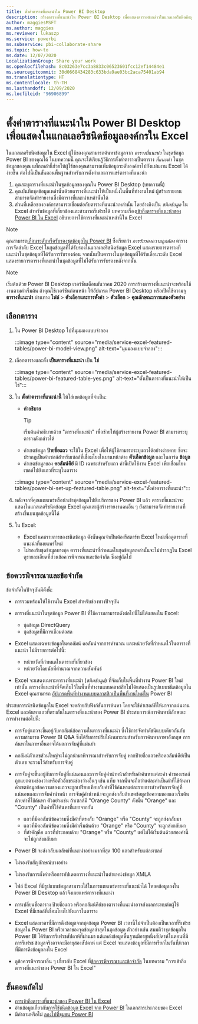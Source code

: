 ```yaml
---
title: ตั้งค่าตารางที่แนะนำใน Power BI Desktop
description: สร้างตารางที่แนะนำใน Power BI Desktop เพื่อแสดงตารางดังกล่าวในแกลเลอรีชนิดข้อมูลองค์กรใน Excel
author: maggiesMSFT
ms.author: maggies
ms.reviewer: lukaszp
ms.service: powerbi
ms.subservice: pbi-collaborate-share
ms.topic: how-to
ms.date: 12/07/2020
LocalizationGroup: Share your work
ms.openlocfilehash: 8c03263e7cc3a8833c06523601fcc12ef14484e1
ms.sourcegitcommit: 30d0668434283c633bda9ae03bc2aca75401ab94
ms.translationtype: HT
ms.contentlocale: th-TH
ms.lasthandoff: 12/09/2020
ms.locfileid: "96906899"
---
```

# <a name="set-featured-tables-in-power-bi-desktop-to-show-in-excel-organization-data-types-gallery"></a>ตั้งค่าตารางที่แนะนำใน Power BI Desktop เพื่อแสดงในแกลเลอรีชนิดข้อมูลองค์กรใน Excel

ในแกลเลอรีชนิดข้อมูลใน Excel ผู้ใช้ของคุณสามารถค้นหาข้อมูลจาก *ตารางที่แนะนำ* ในชุดข้อมูล Power BI ของคุณได้ ในบทความนี้ คุณจะได้เรียนรู้วิธีการตั้งค่าตารางเป็นตาราง *ที่แนะนำ* ในชุดข้อมูลของคุณ แท็กเหล่านี้ช่วยให้ผู้ใช้ของคุณสามารถเพิ่มข้อมูลระดับองค์กรไปยังแผ่นงาน Excel ได้ง่ายขึ้น ต่อไปนี้เป็นขั้นตอนพื้นฐานสำหรับการตั้งค่าและการแชร์ตารางที่แนะนำ

1. คุณระบุตารางที่แนะนำในชุดข้อมูลของคุณใน Power BI Desktop (บทความนี้)
1. คุณบันทึกชุดข้อมูลเหล่านั้นด้วยตารางที่แนะนำให้เป็นหนึ่งในพื้นที่ทำงานใหม่ ผู้สร้างรายงานสามารถจัดทำรายงานซึ่งมีตารางที่แนะนำเหล่านั้นได้ 
1. ส่วนที่เหลือขององค์กรสามารถเชื่อมต่อกับตารางที่แนะนำเหล่านั้น โดยอ้างอิงเป็น *ชนิดข้อมูล* ใน Excel สำหรับข้อมูลที่เกี่ยวข้องและสามารถรีเฟรชได้ บทความเรื่อง[เข้าถึงตารางที่แนะนำของ Power BI ใน Excel](service-excel-featured-tables.md) อธิบายการใช้ตารางที่แนะนำเหล่านี้ใน Excel

> [!NOTE]
> คุณสามารถ[เลื่อนระดับหรือรับรองชุดข้อมูลใน Power BI](../collaborate-share/service-endorse-content.md) ซึ่งเรียกว่า *การรับรองความถูกต้อง* ตารางการจัดลำดับ Excel ในชุดข้อมูลที่ได้รับรองในแกลเลอรีชนิดข้อมูล Excel แสดงรายการตารางที่แนะนำในชุดข้อมูลที่ได้รับการรับรองก่อน จากนั้นเป็นตารางในชุดข้อมูลที่ได้รับเลื่อนระดับ Excel แสดงรายการตารางที่แนะนำในชุดข้อมูลที่ไม่ได้รับการรับรองหลังจากนั้น 

> [!NOTE]
> เริ่มต้นด้วย Power BI Desktop เวอร์ชันเดือนธันวาคม 2020 การสร้างตารางที่แนะนำจะพร้อมใช้งานตามค่าเริ่มต้น ถ้าคุณใช้เวอร์ชันก่อนหน้า ให้อัปเกรด Power BI Desktop หรือเปิดใช้ความจุ **ตารางที่แนะนำ** ผ่านทาง **ไฟล์** > **ตัวเลือกและการตั้งค่า** > **ตัวเลือก** > **คุณลักษณะการแสดงตัวอย่าง**

## <a name="select-a-table"></a>เลือกตาราง

1. ใน Power BI Desktop ไปที่มุมมองแบบจำลอง

    :::image type="content" source="media/service-excel-featured-tables/power-bi-model-view.png" alt-text="มุมมองแบบจำลอง":::
 
2. เลือกตารางและตั้ง **เป็นตารางที่แนะนำ** เป็น **ใช่**

    :::image type="content" source="media/service-excel-featured-tables/power-bi-featured-table-yes.png" alt-text="ตั้งเป็นตารางที่แนะนำให้เป็นใช่":::

4. ใน **ตั้งค่าตารางที่แนะนำนี้** ให้ใส่เขตข้อมูลที่จำเป็น:

    - **คำอธิบาย** 
        > [!TIP]
        > เริ่มต้นคำอธิบายด้วย "ตารางที่แนะนำ" เพื่อช่วยให้ผู้สร้างรายงาน Power BI สามารถระบุตารางดังกล่าวได้
    - ค่าเขตข้อมูล **ป้ายชื่อแถว** จะใช้ใน Excel เพื่อให้ผู้ใช้สามารถระบุแถวได้อย่างง่ายดาย ซึ่งจะปรากฏเป็นค่าเซลล์สำหรับเซลล์ที่เชื่อมโยงในบานหน้าต่าง **ตัวเลือกข้อมูล** และในการ์ด **ข้อมูล** 
    - ค่าเขตข้อมูลของ **คอลัมน์คีย์** มี ID เฉพาะสำหรับแถว ค่านี้เปิดใช้งาน Excel เพื่อเชื่อมโยงเซลล์ไปยังแถวที่ระบุในตาราง

    :::image type="content" source="media/service-excel-featured-tables/power-bi-set-up-featured-table.png" alt-text="ตั้งค่าตารางที่แนะนำ":::

1. หลังจากที่คุณเผยแพร่หรือนำเข้าชุดข้อมูลไปยังบริการของ Power BI แล้ว ตารางที่แนะนำจะแสดงในแกลเลอรีชนิดข้อมูล Excel คุณและผู้สร้างรายงานคนอื่น ๆ ยังสามารถจัดทำรายงานที่สร้างขึ้นบนชุดข้อมูลนี้ได้

1. ใน Excel: 
    - Excel แคชรายการของชนิดข้อมูล ดังนั้นคุณจำเป็นต้องรีสตาร์ท Excel ใหม่เพื่อดูตารางที่แนะนำที่เผยแพร่ใหม่
    - ไม่รองรับชุดข้อมูลบางชุด ตารางที่แนะนำที่กำหนดในชุดข้อมูลเหล่านั้นจะไม่ปรากฏใน Excel ดูรายละเอียดที่ส่วนข้อควรพิจารณาและข้อจำกัด ซึ่งอยู่ถัดไป

## <a name="considerations-and-limitations"></a>ข้อควรพิจารณาและข้อจำกัด

ข้อจำกัดในปัจจุบันมีดังนี้:

- การรวมพร้อมให้ใช้งานใน Excel สำหรับช่องทางปัจจุบัน
- ตารางที่แนะนำในชุดข้อมูล Power BI ที่ใช้ความสามารถดังต่อไปนี้ไม่ได้แสดงใน Excel: 

    - ชุดข้อมูล DirectQuery
    - ชุดข้อมูลที่มีการเชื่อมต่อสด

- Excel แสดงเฉพาะข้อมูลในคอลัมน์ คอลัมน์จากการคำนวณ และหน่วยวัดที่กำหนดไว้ในตารางที่แนะนำ ไม่มีรายการต่อไปนี้:
   
    - หน่วยวัดที่กำหนดในตารางที่เกี่ยวข้อง
    - หน่วยวัดโดยนัยที่คำนวณจากความสัมพันธ์

- Excel จะแสดงเฉพาะตารางที่แนะนำ (*ชนิดข้อมูล*) ที่จัดเก็บในพื้นที่ทำงาน Power BI ใหม่เท่านั้น ตารางที่แนะนำที่จัดเก็บไว้ในพื้นที่ทำงานแบบคลาสสิกไม่ได้แสดงเป็นรูปแบบชนิดข้อมูลใน Excel คุณสามารถ [ อัปเกรดพื้นที่ทำงานแบบคลาสสิกเป็นพื้นที่งานใหม่ใน](service-upgrade-workspaces.md) Power BI

ประสบการณ์ชนิดข้อมูลใน Excel จะคล้ายกับฟังก์ชันการค้นหา โดยจะใช้ค่าเซลล์ที่ให้มาจากแผ่นงาน Excel และค้นหาแถวที่ตรงกันในตารางที่แนะนำของ Power BI ประสบการณ์การค้นหามีลักษณะการทำงานต่อไปนี้:

- การจับคู่แถวจะขึ้นอยู่กับคอลัมน์ข้อความในตารางที่แนะนำ ซึ่งใช้การจัดทำดัชนีแบบเดียวกันกับความสามารถ Power BI Q&A ซึ่งได้รับการปรับให้เหมาะสมสำหรับการค้นหาภาษาอังกฤษ การค้นหาในภาษาอื่นอาจได้ผลการจับคู่ที่แม่นยำ 
- คอลัมน์ตัวเลขส่วนใหญ่จะไม่ถูกนำมาพิจารณาสำหรับการจับคู่ หากป้ายชื่อแถวหรือคอลัมน์คีย์เป็นตัวเลข จะรวมไว้สำหรับการจับคู่
- การจับคู่จะขึ้นอยู่กับการจับคู่ที่แน่นอนและการจับคู่คำนำหน้าสำหรับคำค้นหาแต่ละคำ ค่าของเซลล์ถูกแยกตามช่องว่างหรือตัวอักขระช่องว่างอื่นๆ เช่น แท็บ จากนั้นจะถือว่าแต่ละคำเป็นคำที่ใช้ค้นหา ค่าเขตข้อมูลข้อความของแถวจะถูกเปรียบเทียบกับคำที่ใช้ค้นหาแต่ละรายการสำหรับการจับคู่ที่แน่นอนและการจับคำนำหน้า การจับคู่คำนำหน้าจะถูกส่งกลับถ้าเขตข้อมูลข้อความของแถวเริ่มต้นด้วยคำที่ใช้ค้นหา ตัวอย่างเช่น ถ้าเซลล์มี "Orange County" ดังนั้น "Orange" และ "County" เป็นคำที่ใช้ค้นหาที่แยกจากกัน 

    - แถวที่มีคอลัมน์ข้อความซึ่งมีค่าที่ตรงกับ "Orange" หรือ "County" จะถูกส่งกลับมา 
    - แถวที่มีคอลัมน์ข้อความซึ่งมีค่าเริ่มต้นด้วย "Orange" หรือ "County" จะถูกส่งกลับมา 
    - ที่สำคัญคือ แถวที่ประกอบด้วย "Orange" หรือ "County" แต่ไม่ได้เริ่มต้นด้วยสองคำนี้จะไม่ถูกส่งกลับมา

- Power BI จะส่งกลับผลลัพธ์ที่แนะนำอย่างมากที่สุด 100 แถวสำหรับแต่ละเซลล์
- ไม่รองรับสัญลักษณ์บางอย่าง
- ไม่รองรับการตั้งค่าหรือการอัปเดตตารางที่แนะนำในตำแหน่งข้อมูล XMLA
- ไฟล์ Excel ที่มีรูปแบบข้อมูลสามารถใช้ในการเผยแพร่ตารางที่แนะนำได้ โหลดข้อมูลลงใน Power BI Desktop แล้วจึงเผยแพร่ตารางที่แนะนำ
- การเปลี่ยนชื่อตาราง ป้ายชื่อแถว หรือคอลัมน์คีย์ของตารางที่แนะนำอาจส่งผลกระทบต่อผู้ใช้ Excel ที่มีเซลล์ที่เชื่อมโยงไปยังแถวในตาราง 
- Excel แสดงเวลาที่มีการดึงข้อมูลจากชุดข้อมูล Power BI เวลานี้ไม่จำเป็นต้องเป็นเวลาที่รีเฟรชข้อมูลใน Power BI หรือเวลาของจุดข้อมูลล่าสุดในชุดข้อมูล ตัวอย่างเช่น สมมติว่าชุดข้อมูลใน Power BI ได้รับการรีเฟรชสัปดาห์ที่ผ่านมา แต่แหล่งข้อมูลพื้นฐานมีอายุหนึ่งสัปดาห์ในตอนที่มีการรีเฟรช ข้อมูลจริงอาจจะมีอายุสองสัปดาห์ แต่ Excel จะแสดงข้อมูลที่มีการเรียกในวันที่/เวลาที่มีการดึงข้อมูลลงใน Excel
- ดูข้อควรพิจารณาอื่น ๆ เกี่ยวกับ Excel ที่[ข้อควรพิจารณาและข้อจำกัด](service-excel-featured-tables.md#considerations-and-limitations) ในบทความ "การเข้าถึงตารางที่แนะนำของ Power BI ใน Excel"

## <a name="next-steps"></a>ขั้นตอนถัดไป

- [การเข้าถึงตารางที่แนะนำของ Power BI ใน Excel](service-excel-featured-tables.md)
- อ่านข้อมูลเกี่ยวกับ[การใช้ชนิดข้อมูล Excel จาก Power BI](https://support.office.com/article/use-excel-data-types-from-power-bi-preview-cd8938ce-f963-444d-b82a-7140848241e9) ในเอกสารประกอบของ Excel
- มีคำถามหรือไม่ [ลองไปที่ชุมชน Power BI](https://community.powerbi.com/)

